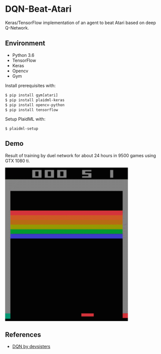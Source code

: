 # DQN-Beat-Atari
Keras/TensorFlow implementation of an agent to beat Atari based on deep Q-Network.  

## Environment
- Python 3.6
- TensorFlow  
- Keras  
- Opencv  
- Gym


Install prerequisites with:

    $ pip install gym[atari]
    $ pip install plaidml-keras
    $ pip install opencv-python
    $ pip install tensorflow

Setup PlaidML with:

    $ plaidml-setup
    

## Demo

Result of training by duel network for about 24 hours in 9500 games using GTX 1080 ti.

![best](BeatAtari.gif)

## References

- [DQN by devsisters](https://github.com/devsisters/DQN-tensorflow.git)

